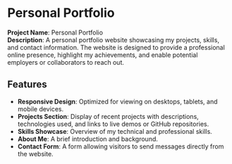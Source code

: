 # Personal Portfolio

**Project Name**: Personal Portfolio  
**Description**: A personal portfolio website showcasing my projects, skills, and contact information. The website is designed to provide a professional online presence, highlight my achievements, and enable potential employers or collaborators to reach out.

## Features
- **Responsive Design**: Optimized for viewing on desktops, tablets, and mobile devices.
- **Projects Section**: Display of recent projects with descriptions, technologies used, and links to live demos or GitHub repositories.
- **Skills Showcase**: Overview of my technical and professional skills.
- **About Me**: A brief introduction and background.
- **Contact Form**: A form allowing visitors to send messages directly from the website.